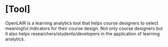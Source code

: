 # [Tool]

OpenLAIR is a learning analytics tool that helps course designers to select meaningful indicators for their course design. Not only course designers but it also helps researchers/students/developers in the application of learning analytics.
